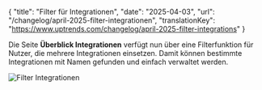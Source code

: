 {
  "title": "Filter für Integrationen",
  "date": "2025-04-03",
  "url": "/changelog/april-2025-filter-integrationen",
  "translationKey": "https://www.uptrends.com/changelog/april-2025-filter-integrations"
}

Die Seite **Überblick Integrationen** verfügt nun über eine Filterfunktion für Nutzer, die mehrere Integrationen einsetzen. Damit können bestimmte Integrationen mit Namen gefunden und einfach verwaltet werden.

![Filter Integrationen](/img/content/scr-integrations-filter.min.png)

